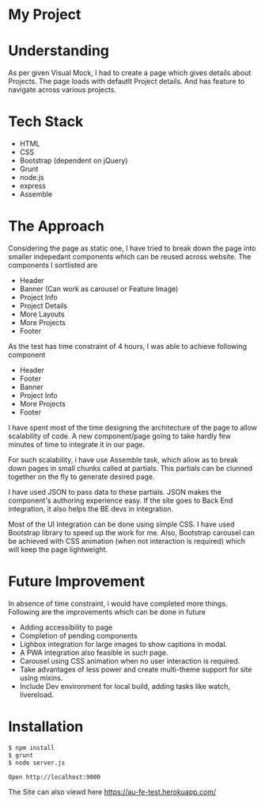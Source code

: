 # My Project

# Understanding 
As per given Visual Mock, I had to create a page which gives details about Projects. The page loads with defautlt Project details. And has feature to navigate across various projects.

# Tech Stack
 - HTML
 - CSS
 - Bootstrap (dependent on jQuery)
 - Grunt
 - node.js
 - express
 - Assemble
 
# The Approach
Considering the page as static one, I have tried to break down the page into smaller indepedant components which can be reused across website. The components I sortlisted are
- Header
- Banner (Can work as carousel or Feature Image)
- Project Info
- Project Details
- More Layouts
- More Projects
- Footer

As the test has time constraint of 4 hours, I was able to achieve following component
- Header
- Footer
- Banner
- Project Info
- More Projects
- Footer

I have spent most of the time designing the architecture of the page to allow scalability of code. A new component/page going to take hardly few minutes of time to integrate it in our page.

For such scalability, i have use Assemble task, which allow as to break down pages in small chunks called at partials. This partials can be clunned together on the fly to generate desired page.

I have used JSON to pass data to these partials. JSON makes the component's authoring experience easy. If the site goes to Back End integration, it also helps the BE devs in integration.

Most of the UI Integration can be done using simple CSS. I have used Bootstrap library to speed up the work for me. Also, Bootstrap carousel can be achieved with CSS animation (when not interaction is required) which will keep the page lightweight.

# Future Improvement
In absence of time constraint, i would have completed more things. Following are the improvements which can be done in future

- Adding accessibility to page
- Completion of pending components
- Lighbox integration for large images to show captions in modal. 
- A PWA integration also feasible in such page.
- Carousel using CSS animation when no user interaction is required.
- Take advantages of less power and create multi-theme support for site using mixins.
- Include Dev environment for local build, adding tasks like watch, livereload.

# Installation
```sh
$ npm install
$ grunt
$ node server.js
```
```
Open http://localhost:9000
```
The Site can also viewd here
https://au-fe-test.herokuapp.com/
